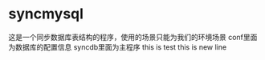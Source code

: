 # syncmysql

这是一个同步数据库表结构的程序，使用的场景只能为我们的环境场景
conf里面为数据库的配置信息
syncdb里面为主程序
this is test
this is new line